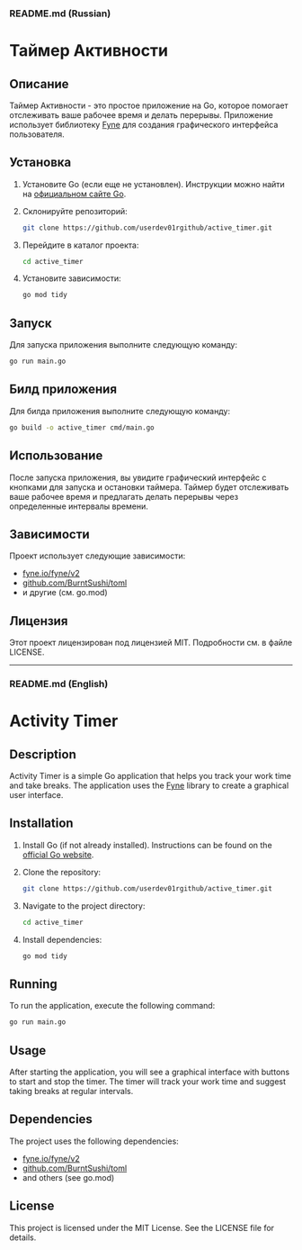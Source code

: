 ### README.md (Russian)

# Таймер Активности

## Описание

Таймер Активности - это простое приложение на Go, которое помогает отслеживать ваше рабочее время и делать перерывы. Приложение использует библиотеку [Fyne](https://fyne.io) для создания графического интерфейса пользователя.

## Установка

1. Установите Go (если еще не установлен). Инструкции можно найти на [официальном сайте Go](https://golang.org/doc/install).
2. Склонируйте репозиторий:

    ```bash
    git clone https://github.com/userdev01rgithub/active_timer.git
    ```
3. Перейдите в каталог проекта:

    ```bash
    cd active_timer
    ```
4. Установите зависимости:

    ```bash
    go mod tidy
    ```

## Запуск

Для запуска приложения выполните следующую команду:

```bash
go run main.go
```
## Билд приложения

Для билда приложения выполните следующую команду:

```bash
go build -o active_timer cmd/main.go
```

## Использование

После запуска приложения, вы увидите графический интерфейс с кнопками для запуска и остановки таймера. Таймер будет отслеживать ваше рабочее время и предлагать делать перерывы через определенные интервалы времени.

## Зависимости

Проект использует следующие зависимости:

- [fyne.io/fyne/v2](https://pkg.go.dev/fyne.io/fyne/v2)
- [github.com/BurntSushi/toml](https://pkg.go.dev/github.com/BurntSushi/toml)
- и другие (см. go.mod)

## Лицензия

Этот проект лицензирован под лицензией MIT. Подробности см. в файле LICENSE.

---

### README.md (English)

# Activity Timer

## Description

Activity Timer is a simple Go application that helps you track your work time and take breaks. The application uses the [Fyne](https://fyne.io) library to create a graphical user interface.

## Installation

1. Install Go (if not already installed). Instructions can be found on the [official Go website](https://golang.org/doc/install).
2. Clone the repository:

    ```bash
    git clone https://github.com/userdev01rgithub/active_timer.git
    ```
3. Navigate to the project directory:

    ```bash
    cd active_timer
    ```
4. Install dependencies:

    ```bash
    go mod tidy
    ```

## Running

To run the application, execute the following command:

```bash
go run main.go
```

## Usage

After starting the application, you will see a graphical interface with buttons to start and stop the timer. The timer will track your work time and suggest taking breaks at regular intervals.

## Dependencies

The project uses the following dependencies:

- [fyne.io/fyne/v2](https://pkg.go.dev/fyne.io/fyne/v2)
- [github.com/BurntSushi/toml](https://pkg.go.dev/github.com/BurntSushi/toml)
- and others (see go.mod)

## License

This project is licensed under the MIT License. See the LICENSE file for details.
